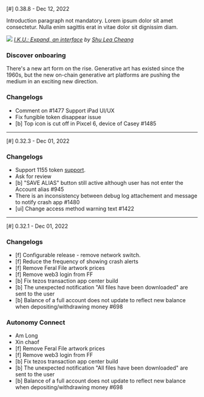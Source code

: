 [#] 0.38.8 - Dec 12, 2022

Introduction paragraph not mandatory. Lorem ipsum dolor sit amet consectetur. Nulla enim sagittis erat in vitae dolor sit dignissim diam.

![](https://i.imgur.com/p77a7TF.jpg)
*[I.K.U.: Expand, an interface](https://feralfile.com/artworks/iku-expand-an-interface-8qr?fromExhibition=wetware-tkl) by [Shu Lea Cheang](http://mauvaiscontact.info)*

### Discover onboaring

There's a new art form on the rise. Generative art has existed since the 1960s, but the new on-chain generative art platforms are pushing the medium in an exciting new direction. 

### Changelogs
- Comment on #1477 Support iPad UI/UX
- Fix fungible token disappear issue 
- [b] Top icon is cut off in Pixcel 6, device of Casey #1485


---


[#] 0.32.3 - Dec 01, 2022

### Changelogs
- Support 1155 token [support](https://autonomy.io/support).
- Ask for review
- [b] "SAVE ALIAS" button still active although user has not enter the Account alias #945
- There is an inconsistency between debug log attachement and message to notify crash app #1480
- [ui] Change access method warning text #1422

---

[#] 0.32.1 - Dec 01, 2022

### Changelogs
- [f] Configurable release - remove network switch.
- [f] Reduce the frequency of showing crash alerts
- [f] Remove Feral File artwork prices
- [f] Remove web3 login from FF
- [b] Fix tezos transaction app center build
- [b] The unexpected notification "All files have been  downloaded" are sent to the user
- [b] Balance of a full account does not update to reflect new balance when depositing/withdrawing money #698



### Autonomy Connect
- Am Long
- Xin chaof
- [f] Remove Feral File artwork prices
- [f] Remove web3 login from FF
- [b] Fix tezos transaction app center build
- [b] The unexpected notification "All files have been  downloaded" are sent to the user
- [b] Balance of a full account does not update to reflect new balance when depositing/withdrawing money #698
